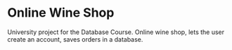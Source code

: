 # Online Wine Shop
University project for the Database Course. Online wine shop, lets the user create an account, saves orders in a database. 
